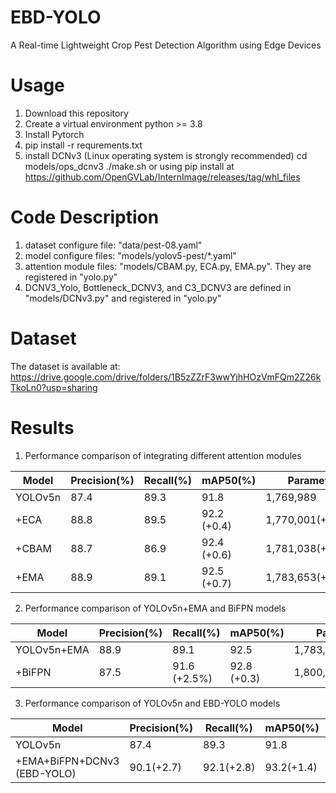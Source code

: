 # EBD-YOLO
A Real-time Lightweight Crop Pest Detection Algorithm using Edge Devices
# Usage
1. Download this repository
2. Create a virtual environment python >= 3.8
3. Install Pytorch
4. pip install -r requrements.txt
5. install DCNv3 (Linux operating system is strongly recommended)
   cd models/ops_dcnv3
   ./make.sh
   or using pip install at https://github.com/OpenGVLab/InternImage/releases/tag/whl_files
# Code Description
1. dataset configure file: "data/pest-08.yaml"
2. model configure files: "models/yolov5-pest/*.yaml"
3. attention module files: "models/CBAM.py, ECA.py, EMA.py". They are registered in "yolo.py"
4. DCNV3_Yolo, Bottleneck_DCNV3, and C3_DCNV3 are defined in "models/DCNv3.py" and registered in "yolo.py"
# Dataset
The dataset is available at: https://drive.google.com/drive/folders/1B5zZZrF3wwYjhHOzVmFQm2Z26kTkoLn0?usp=sharing
# Results
1. Performance comparison of integrating different attention modules

Model    | Precision(%)    | Recall(%)  | mAP50(%)  | Parameters
-------- | -----           | -----      | -----     | -----
YOLOv5n  | 87.4    | 89.3	| 91.8        | 1,769,989        
+ECA     | 88.8    | 89.5 | 92.2 (+0.4) | 1,770,001(+12) 			
+CBAM    | 88.7    | 86.9 | 92.4 (+0.6) | 1,781,038(+11,049)
+EMA     | 88.9    | 89.1 | 92.5 (+0.7) | 1,783,653(+13,664)

2. Performance comparison of YOLOv5n+EMA and BiFPN models

Model    | Precision(%)    | Recall(%)  | mAP50(%)  | Parameters
-------- | -----           | -----      | -----     | -----
YOLOv5n+EMA  | 88.9    | 89.1	| 92.5        | 1,783,653        
+BiFPN       | 87.5    | 91.6 (+2.5%)       | 92.8 (+0.3) | 1,800,046(+16,393)

3. Performance comparison of YOLOv5n and EBD-YOLO models

Model    | Precision(%)    | Recall(%)  | mAP50(%)  | Parameters
-------- | -----           | -----      | -----     | -----
YOLOv5n                          | 87.4          | 89.3	      | 91.8        | 1,769,989        
+EMA+BiFPN+DCNv3 (EBD-YOLO)      | 90.1(+2.7)    | 92.1(+2.8) | 93.2(+1.4)  | 1,835,227(65,238)
